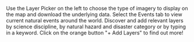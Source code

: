<p>Use the Layer Picker on the left to choose the type of imagery to display on the map and download the underlying data. Select the Events tab to view current natural events around the world. Discover and add relevant layers by science discipline, by natural hazard and disaster category or by typing in a keyword. Click on the orange button "+ Add Layers" to find out more!</p>
